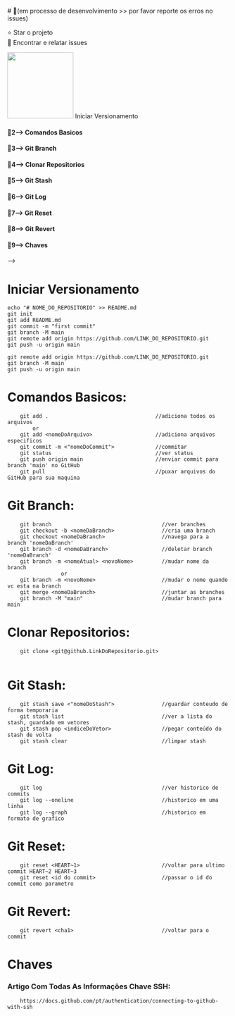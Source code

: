 ﻿﻿#  🛑(em processo de desenvolvimento >> por favor reporte os erros no issues)
 
 ⭐️  Star o projeto  
 🐛 Encontrar e relatar issues

<img src="https://cdn.jsdelivr.net/gh/devicons/devicon/icons/git/git-original.svg" width="150" height="150" /> 


<!--
  ####  🔸1--> Iniciar Versionamento   
  ####  🔸2--> Comandos Basicos        
  ####  🔸3--> Git Branch              
  ####  🔸4--> Clonar Repositorios     
  ####  🔸5--> Git Stash               
  ####  🔸6--> Git Log                 
  ####  🔸7--> Git Reset                
  ####  🔸8--> Git Revert              
  ####  🔸9--> Chaves  
 -->
                

# Iniciar Versionamento
```
echo "# NOME_DO_REPOSITORIO" >> README.md
git init
git add README.md
git commit -m "first commit"
git branch -M main
git remote add origin https://github.com/LINK_DO_REPOSITORIO.git
git push -u origin main

git remote add origin https://github.com/LINK_DO_REPOSITORIO.git
git branch -M main                             
git push -u origin main
```
# Comandos Basicos:
```
    git add .                                  //adiciona todos os arquivos
        or
    git add <nomeDoArquivo>                    //adiciona arquivos especificos
    git commit -m <"nomeDoCommit">             //commitar
    git status                                 //ver status
    git push origin main                       //enviar commit para branch 'main' no GitHub
    git pull                                   //puxar arquivos do GitHub para sua maquina
```
# Git Branch:
```
    git branch                                   //ver branches 
    git checkout -b <nomeDaBranch>               //cria uma branch
    git checkout <nomeDaBranch>                  //navega para a branch 'nomeDaBranch'
    git branch -d <nomeDaBranch>                 //deletar branch 'nomeDaBranch'
    git branch -m <nomeAtual> <novoNome>         //mudar nome da branch
                 or
    git branch -m <novoNome>                     //mudar o nome quando vc esta na branch
    git merge <nomeDaBranch>                     //juntar as branches  
    git branch -M "main"                         //mudar branch para main
```
# Clonar Repositorios:
```
    git clone <git@github.LinkDoRepositorio.git>
    
```
# Git Stash:
```
    git stash save <"nomeDoStash">               //guardar conteudo de forma temporaria
    git stash list                               //ver a lista do stash, guardado em vetores
    git stash pop <indiceDoVetor>                //pegar conteúdo do stash de volta
    git stash clear                              //limpar stash
```
# Git Log:
```
    git log                                      //ver historico de commits
    git log --oneline                            //historico em uma linha 
    git log --graph                              //historico em formato de grafico    
```
# Git Reset:
```
    git reset <HEART~1>                          //voltar para ultimo commit HEART~2 HEART~3 
    git reset <id do commit>                     //passar o id do commit como parametro
```
# Git Revert:
```
    git revert <cha1>                            //voltar para o commit 
```

# Chaves
### Artigo Com Todas As Informações Chave SSH:
```
    https://docs.github.com/pt/authentication/connecting-to-github-with-ssh
```
<!--
    ### Criar Chave ssh: Chave Publica:
    ssh-keygen -t ed25519 -c <"SeuGmailDoGithub@gmail.com"> 
    //a chave vai ser o 'arquivo.pub' 
    //chaveexemplo: feuawucnuaenvee5g58455g45gmail@gmail.com
-->
<!-- 
### Inicializar ssh:
```
    eval $(ssh-agent -s)
```
### Adicionar Chave Privada:
```
    ssh-add <caminhoDaChavePRIVADA>            //colocar o caminho do diretorio da pasta
```
-->
